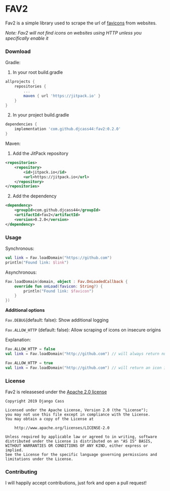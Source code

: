 # FAV2

Fav2 is a simple library used to scrape the url of [favicons](https://en.wikipedia.org/wiki/Favicon) from websites. 

*Note: Fav2 will not find icons on websites using HTTP unless you specifically enable it*
### Download

Gradle:

1. In your root build.gradle
```gradle
allprojects {
    repositories {
        ...
        maven { url 'https://jitpack.io' }
    }
}
```
2. In your project build.gradle
```gradle
dependencies {
    implementation 'com.github.djcass44:fav2:0.2.0'
}
```
Maven:

1. Add the JitPack repository
```xml
<repositories>
    <repository>
        <id>jitpack.io</id>
        <url>https://jitpack.io</url>
    </repository>
</repositories>
```
2. Add the dependency
```xml
<dependency>
    <groupId>com.github.djcass44</groupId>
    <artifactId>fav2</artifactId>
    <version>0.2.0</version>
</dependency>
```

### Usage
Synchronous:
```kotlin
val link = Fav.loadDomain("https://github.com")
println("Found link: $link")
```

Asynchronous:
```kotlin
Fav.loadDomain(domain, object : Fav.OnLoadedCallback {
    override fun onLoad(favicon: String?) {
        println("Found link: $favicon")
    }
})
```

**Additional options**

```Fav.DEBUG```(default: false): Show additional logging

```Fav.ALLOW_HTTP``` (default: false): Allow scraping of icons on insecure origins

Explanation:
```kotlin
Fav.ALLOW_HTTP = false
val link = Fav.loadDomain("http://github.com") // will always return null

Fav.ALLOW_HTTP = true
val link = Fav.loadDomain("http://github.com") // will return an icon if found
```

### License

Fav2 is releasesed under the [Apache 2.0 license](LICENSE)
```
Copyright 2019 Django Cass

Licensed under the Apache License, Version 2.0 (the "License");
you may not use this file except in compliance with the License.
You may obtain a copy of the License at

    http://www.apache.org/licenses/LICENSE-2.0

Unless required by applicable law or agreed to in writing, software
distributed under the License is distributed on an "AS IS" BASIS,
WITHOUT WARRANTIES OR CONDITIONS OF ANY KIND, either express or implied.
See the License for the specific language governing permissions and
limitations under the License.
```

### Contributing

I will happily accept contributions, just fork and open a pull request!
